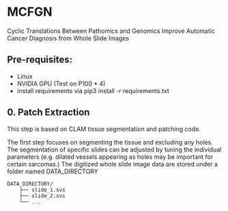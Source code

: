 # MCFGN
Cyclic Translations Between Pathomics and Genomics Improve Automatic Cancer Diagnosis from Whole Slide Images

## Pre-requisites:
* Linux
* NVIDIA GPU (Test on P100 * 4)
* install requirements via pip3 install -r requirements.txt

## 0. Patch Extraction
This step is based on CLAM tissue segmentation and patching code.

The first step focuses on segmenting the tissue and excluding any holes. The segmentation of specific slides can be adjusted by tuning the individual parameters (e.g. dilated vessels appearing as holes may be important for certain sarcomas.) The digitized whole slide image data are stored under a folder named DATA_DIRECTORY

```
DATA_DIRECTORY/
	├── slide_1.svs
	├── slide_2.svs
	└── ...
```
